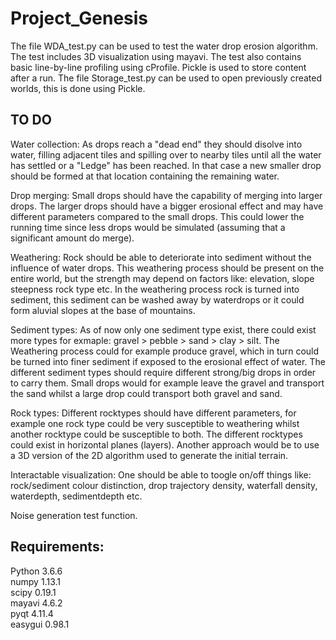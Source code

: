 # Project_Genesis

The file WDA_test.py can be used to test the water drop erosion algorithm. The test includes 3D visualization using mayavi. The test also contains basic line-by-line profiling using cProfile. Pickle is used to store content after a run. The file Storage_test.py can be used to open previously created worlds, this is done using Pickle.  

## TO DO

Water collection: As drops reach a "dead end" they should disolve into water, filling adjacent tiles and spilling over to nearby tiles until all the water has settled or a "Ledge" has been reached. In that case a new smaller drop should be formed at that location containing the remaining water.

Drop merging: Small drops should have the capability of merging into larger drops. The larger drops should have a bigger erosional effect and may have different parameters compared to the small drops. This could lower the running time since less drops would be simulated (assuming that a significant amount do merge).

Weathering: Rock should be able to deteriorate into sediment without the influence of water drops. This weathering process should  be present on the entire world, but the strength may depend on factors like: elevation, slope steepness rock type etc. In the weathering process rock is turned into sediment, this sediment can be washed away by waterdrops or it could form aluvial slopes at the base of mountains.

Sediment types: As of now only one sediment type exist, there could exist more types for exmaple: gravel > pebble > sand > clay > silt. The Weathering process could for example produce gravel, which in turn could be turned into finer sediment if exposed to the erosional effect of water. The different sediment types should require different strong/big drops in order to carry them. Small drops would for example leave the gravel and transport the sand whilst a large drop could transport both gravel and sand.

Rock types: Different rocktypes should have different parameters, for example one rock type could be very susceptible to weathering whilst another rocktype could be susceptible to both. The different rocktypes could exist in horizontal planes (layers). Another approach would be to use a 3D version of the 2D algorithm used to generate the initial terrain.

Interactable visualization: One should be able to toogle on/off things like: rock/sediment colour distinction, drop trajectory density, waterfall density, waterdepth, sedimentdepth etc.

Noise generation test function.

## Requirements:  
  Python  3.6.6  
  numpy   1.13.1  
  scipy   0.19.1  
  mayavi  4.6.2  
  pyqt    4.11.4  
  easygui 0.98.1
